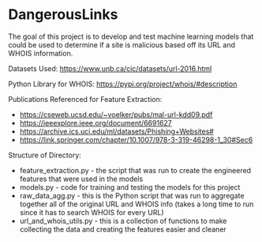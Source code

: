 # DangerousLinks

The goal of this project is to develop and test machine learning models that could be used to determine if a site is malicious based off its URL and WHOIS information.

Datasets Used: https://www.unb.ca/cic/datasets/url-2016.html

Python Library for WHOIS: https://pypi.org/project/whois/#description


Publications Referenced for Feature Extraction:
* https://cseweb.ucsd.edu/~voelker/pubs/mal-url-kdd09.pdf
* https://ieeexplore.ieee.org/document/6691627
* https://archive.ics.uci.edu/ml/datasets/Phishing+Websites#
* https://link.springer.com/chapter/10.1007/978-3-319-46298-1_30#Sec6


Structure of Directory:
* feature_extraction.py - the script that was run to create the engineered features that were used in the models
* models.py - code for training and testing the models for this project
* raw_data_agg.py - this is the Python script that was run to aggregate together all of the original URL and WHOIS info (takes a long time to run since it has to search WHOIS for every URL)
* url_and_whois_utils.py - this is a collection of functions to make collecting the data and creating the features easier and cleaner
